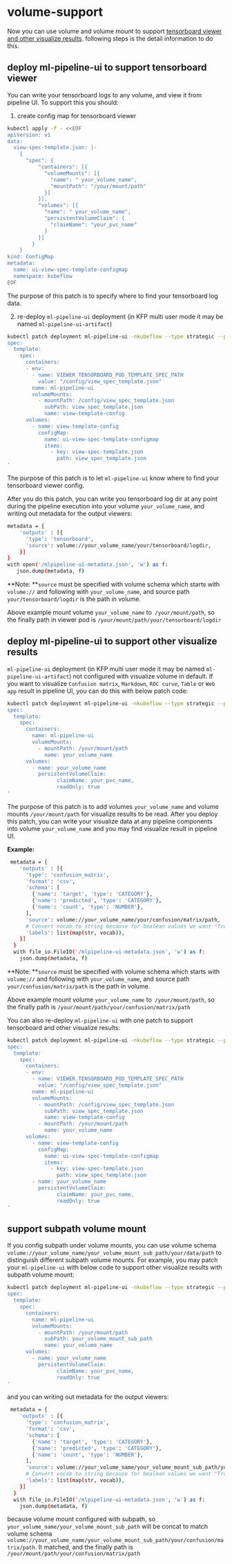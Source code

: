 # volume-support

Now you can use volume and volume mount to support [tensorboard viewer and other visualize results](https://www.kubeflow.org/docs/pipelines/sdk/output-viewer). following steps is the detail information to do this.


## deploy ml-pipeline-ui to support tensorboard viewer
You can write your tensorboard logs to any volume, and view it from pipeline UI. 
To support this you should:

1. create config map for tensorboard viewer
```bash
kubectl apply -f - <<EOF
apiVersion: v1
data:
  view-spec-template.json: |-
    {
      "spec": {
          "containers": [{
            "volumeMounts": [{
              "name": " your_volume_name",
              "mountPath": "/your/mount/path"
            }]
          }],
          "volumes": [{
            "name": " your_volume_name",
            "persistentVolumeClaim": {
              "claimName": "your_pvc_name"
            }
          }]
        }
    }
kind: ConfigMap
metadata:
  name: ui-view-spec-template-configmap
  namespace: kubeflow
EOF
```
The purpose of this patch is to specify where to find your tensorboard log data. 


2. re-deploy `ml-pipeline-ui` deployment (in KFP multi user mode it may be named `ml-pipeline-ui-artifact`) 
```bash
kubectl patch deployment ml-pipeline-ui -nkubeflow --type strategic --patch '
spec:
  template:
    spec:
      containers:
      - env:
        - name: VIEWER_TENSORBOARD_POD_TEMPLATE_SPEC_PATH
          value: "/config/view_spec_template.json"
        name: ml-pipeline-ui
        volumeMounts:
          - mountPath: /config/view_spec_template.json
            subPath: view_spec_template.json
            name: view-template-config
      volumes:
        - name: view-template-config
          configMap:
            name: ui-view-spec-template-configmap
            items:
              - key: view-spec-template.json
                path: view_spec_template.json
'
```
The purpose of this patch is to let `ml-pipeline-ui` know where to find your tensorboard viewer config.

After you do this patch, you can write you tensorboard log dir at any point during the pipeline execution into your volume `your_volume_name`, and writing out metadata for the output viewers: 
```bash
metadata = {
    'outputs' : [{
      'type': 'tensorboard',
      'source': volume://your_volume_name/your/tensorboard/logdir,
    }]
}
with open('/mlpipeline-ui-metadata.json', 'w') as f:
   json.dump(metadata, f)
```
**Note: **`source` must be specified with volume schema which starts with `volume://` and following with `your_volume_name`, and source path `your/tensorboard/logdir` is the path in volume. 


Above example mount volume `your_volume_name` to` /your/mount/path`, so the finally path in viewer pod is `/your/mount/path/your/tensorboard/logdir`


## deploy ml-pipeline-ui to support other visualize results
`ml-pipeline-ui` deployment (in KFP multi user mode it may be named `ml-pipeline-ui-artifact`) not configured with visualize volume in default. If you want to visualize `Confusion matrix`, `Markdown`, `ROC curve`, `Table` or `Web app` result in pipeline UI, you can do this with below patch code:
```bash
kubectl patch deployment ml-pipeline-ui -nkubeflow --type strategic --patch '
spec:
  template:
    spec:
      containers:
        name: ml-pipeline-ui
        volumeMounts:
          - mountPath: /your/mount/path
            name: your_volume_name
      volumes:
        - name: your_volume_name
          persistentVolumeClaim:
                claimName: your_pvc_name,
                readOnly: true
'
```
The purpose of this patch is to add volumes `your_volume_name` and volume mounts `/your/mount/path` for visualize results to be read. After you deploy this patch, you can write your visualize data at any pipeline components into volume `your_volume_name` and you may find visualize result in pipeline UI.


**Example:**
```bash
 metadata = {
    'outputs' : [{
      'type': 'confusion_matrix',
      'format': 'csv',
      'schema': [
        {'name': 'target', 'type': 'CATEGORY'},
        {'name': 'predicted', 'type': 'CATEGORY'},
        {'name': 'count', 'type': 'NUMBER'},
      ],
      'source': volume://your_volume_name/your/confusion/matrix/path,
      # Convert vocab to string because for bealean values we want "True|False" to match csv data.
      'labels': list(map(str, vocab)),
    }]
  }
  with file_io.FileIO('/mlpipeline-ui-metadata.json', 'w') as f:
    json.dump(metadata, f)
```
**Note: **`source` must be specified with volume schema which starts with `volume://` and following with `your_volume_name`, and source path `your/confusion/matrix/path` is the path in volume. 


Above example mount volume `your_volume_name` to` /your/mount/path`, so the finally path is `/your/mount/path/your/confusion/matrix/path`

You can also re-deploy `ml-pipeline-ui` with one patch to support tensorboard and other visualize results:
```bash
kubectl patch deployment ml-pipeline-ui -nkubeflow --type strategic --patch '
spec:
  template:
    spec:
      containers:
      - env:
        - name: VIEWER_TENSORBOARD_POD_TEMPLATE_SPEC_PATH
          value: "/config/view_spec_template.json"
        name: ml-pipeline-ui
        volumeMounts:
          - mountPath: /config/view_spec_template.json
            subPath: view_spec_template.json
            name: view-template-config
          - mountPath: /your/mount/path
            name: your_volume_name
      volumes:
        - name: view-template-config
          configMap:
            name: ui-view-spec-template-configmap
            items:
              - key: view-spec-template.json
                path: view_spec_template.json
        - name: your_volume_name
          persistentVolumeClaim:
                claimName: your_pvc_name,
                readOnly: true
'
```


## support subpath volume mount
If you config subpath under volume mounts, you can use volume schema `volume://your_volume_name/your_volume_mount_sub_path/your/data/path` to distinguish different subpath volume mounts. For example, you may patch your `ml-pipeline-ui` with below code to support other visualize results with subpath volume mount:
```bash
kubectl patch deployment ml-pipeline-ui -nkubeflow --type strategic --patch '
spec:
  template:
    spec:
      containers:
        name: ml-pipeline-ui
        volumeMounts:
          - mountPath: /your/mount/path
            subPath: your_volume_mount_sub_path
            name: your_volume_name
      volumes:
        - name: your_volume_name
          persistentVolumeClaim:
                claimName: your_pvc_name,
                readOnly: true
'
```
and you can writing out metadata for the output viewers: 
```bash
 metadata = {
    'outputs' : [{
      'type': 'confusion_matrix',
      'format': 'csv',
      'schema': [
        {'name': 'target', 'type': 'CATEGORY'},
        {'name': 'predicted', 'type': 'CATEGORY'},
        {'name': 'count', 'type': 'NUMBER'},
      ],
      'source': volume://your_volume_name/your_volume_mount_sub_path/your/confusion/matrix/path,
      # Convert vocab to string because for bealean values we want "True|False" to match csv data.
      'labels': list(map(str, vocab)),
    }]
  }
  with file_io.FileIO('/mlpipeline-ui-metadata.json', 'w') as f:
    json.dump(metadata, f)
```
because volume mount configured with subpath, so `your_volume_name/your_volume_mount_sub_path` will be concat to match volume schema `volume://your_volume_name/your_volume_mount_sub_path/your/confusion/matrix/path`. It matched, and the finally path is `/your/mount/path/your/confusion/matrix/path`

